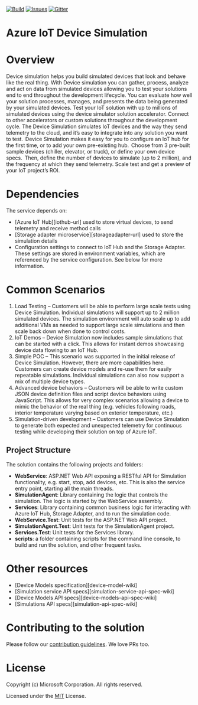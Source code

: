 [![Build][build-badge]][build-url]
[![Issues][issues-badge]][issues-url]
[![Gitter][gitter-badge]][gitter-url]

Azure IoT Device Simulation
===========================

Overview
========

Device simulation helps you build simulated devices that look and behave like the real thing. With Device simulation you can gather, process, analyze and act on data from simulated devices allowing you to test your solutions end to end throughout the development lifecycle. You can evaluate how well your solution processes, manages, and presents the data being generated by your simulated devices.
Test your IoT solution with up to millions of simulated devices using the device simulator solution accelerator. Connect to other accelerators or custom solutions throughout the development cycle.
The Device Simulation simulates IoT devices and the way they send telemetry to the cloud, and it’s easy to integrate into any solution you want to test.  Device Simulation makes it easy for you to configure an IoT hub for the first time, or to add your own pre-existing hub.  Choose from 3 pre-built sample devices (chiller, elevator, or truck), or define your own device specs.  Then, define the number of devices to simulate (up to 2 million), and the frequency at which they send telemetry.  Scale test and get a preview of your IoT project’s ROI.  


Dependencies
============

The service depends on:

* [Azure IoT Hub][iothub-url] used to store virtual devices, to send
  telemetry and receive method calls
* [Storage adapter microservice][storageadapter-url] used to store the
  simulation details
* Configuration settings to connect to IoT Hub and the Storage Adapter.
  These settings are stored in environment variables, which are referenced
  by the service configuration. See below for more information.

Common Scenarios
================

1.	Load Testing – Customers will be able to perform large scale tests using Device Simulation. Individual simulations will support up to 2 million simulated devices. The simulation environment will auto scale up to add additional VMs as needed to support large scale simulations and then scale back down when done to control costs.
2.	IoT Demos – Device Simulation now includes sample simulations that can be started with a click.  This allows for instant demos showcasing device data flowing to an IoT Hub.
3.	Simple POC – This scenario was supported in the initial release of Device Simulation. However, there are more capabilities here. Customers can create device models and re-use them for easily repeatable simulations. Individual simulations can also now support a mix of multiple device types.
4.	Advanced device behaviors – Customers will be able to write custom JSON device definition files and script device behaviors using JavaScript. This allows for very complex scenarios allowing a device to mimic the behavior of the real thing (e.g. vehicles following roads, interior temperature varying based on exterior temperature, etc.)
5.	Simulation-driven development – Customers can use Device Simulation to generate both expected and unexpected telemetry for continuous testing while developing their solution on top of Azure IoT.


## Project Structure

The solution contains the following projects and folders:

* **WebService**: ASP.NET Web API exposing a RESTful API for Simulation
  functionality, e.g. start, stop, add devices, etc. This is also the
  service entry point, starting all the main threads.
* **SimulationAgent**: Library containing the logic that controls the
  simulation. The logic is started by the WebService assembly.
* **Services**: Library containing common business logic for interacting with
  Azure IoT Hub, Storage Adapter, and to run the simulation code.
* **WebService.Test**: Unit tests for the ASP.NET Web API project.
* **SimulationAgent.Test**: Unit tests for the SimulationAgent project.
* **Services.Test**: Unit tests for the Services library.
* **scripts**: a folder containing scripts for the command line console,
  to build and run the solution, and other frequent tasks.
  
Other resources
===============

* [Device Models specification][device-model-wiki]
* [Simulation service API specs][simulation-service-api-spec-wiki]
* [Device Models API specs][device-models-api-spec-wiki]
* [Simulations API specs][simulation-api-spec-wiki]

Contributing to the solution
============================

Please follow our [contribution guidelines](docs/CONTRIBUTING.md).  We love PRs too.

License
=======
Copyright (c) Microsoft Corporation. All rights reserved.

Licensed under the [MIT](LICENSE) License.

[build-badge]: https://img.shields.io/travis/Azure/azure-iot-pcs-simulation.svg
[build-url]: https://travis-ci.org/Azure/azure-iot-pcs-simulation
[issues-badge]: https://img.shields.io/github/issues/azure/azure-iot-pcs-simulation.svg
[issues-url]: https://github.com/azure/azure-iot-pcs-simulation/issues
[gitter-badge]: https://img.shields.io/gitter/room/azure/iot-solutions.js.svg
[gitter-url]: https://gitter.im/Azure/iot-solutions
